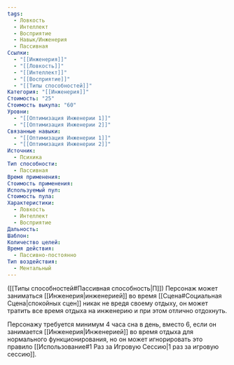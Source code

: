 ```yaml
---
tags:
  - Ловкость
  - Интеллект
  - Восприятие
  - Навык/Инженерия
  - Пассивная
Ссылки:
  - "[[Инженерия]]"
  - "[[Ловкость]]"
  - "[[Интеллект]]"
  - "[[Восприятие]]"
  - "[[Типы способностей]]"
Категория: "[[Инженерия]]"
Стоимость: "25"
Стоимость выкупа: "60"
Уровни:
  - "[[Оптимизация Инженерии 1]]"
  - "[[Оптимизация Инженерии 2]]"
Связанные навыки:
  - "[[Оптимизация Инженерии 1]]"
  - "[[Оптимизация Инженерии 2]]"
Источник:
  - Психика
Тип способности:
  - Пассивная
Время применения: 
Стоимость применения: 
Используемый пул: 
Стоимость пула: 
Характеристики:
  - Ловкость
  - Интеллект
  - Восприятие
Дальность: 
Шаблон: 
Количество целей: 
Время действия:
  - Пассивно-постоянно
Тип воздействия:
  - Ментальный
---
```

([[Типы способностей#Пассивная способность|П]]) Персонаж может заниматься [[Инженерия|инженерией]] во время [[Сцена#Социальная Сцена|спокойных сцен]] никак не вредя своему отдыху, он может тратить все время отдыха на инженерию и при этом отлично отдохнуть.

Персонажу  требуется минимум 4 часа сна в день, вместо 6, если он занимается [[Инженерия|Инженерией]] во время отдыха для нормального функционирования, но он может игнорировать это правило [[Использование#1 Раз за Игровую Сессию|1 раз за игровую сессию]].